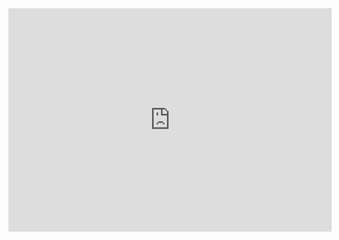 <iframe width="650" height="450" src="https://embed.windy.com/embed2.html?lat=21.494&lon=121.465&detailLat=25.040&detailLon=121.469&width=650&height=450&zoom=5&level=surface&overlay=wind&product=ecmwf&menu=&message=&marker=&calendar=now&pressure=true&type=map&location=coordinates&detail=true&metricWind=default&metricTemp=%C2%B0C&radarRange=-1" frameborder="0"></iframe>
